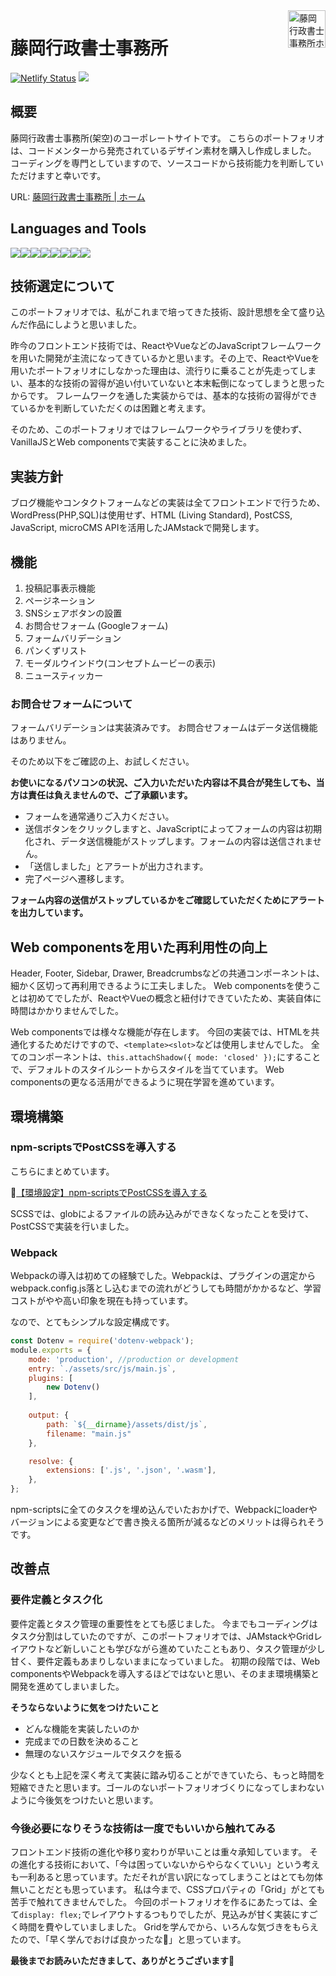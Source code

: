 <a href="https://reverent-volhard-d99d5d.netlify.app/">
  <img src="https://reverent-volhard-d99d5d.netlify.app/images/logo.svg" align="right" height="60" title="藤岡行政書士事務所ホームページ">
</a>

# 藤岡行政書士事務所
[![Netlify Status](https://api.netlify.com/api/v1/badges/191398e6-dd2b-4294-aac2-b5320edc2cdc/deploy-status)](https://app.netlify.com/sites/reverent-volhard-d99d5d/deploys)
<a href="https://jamstack.org/" target="_blank" rel="noopener noreferrer"><img src="https://img.shields.io/badge/-Jamstack-F0047F.svg?logo=jamstack&style=popout-square"></a>

## 概要
藤岡行政書士事務所(架空)のコーポレートサイトです。
こちらのポートフォリオは、コードメンターから発売されているデザイン素材を購入し作成しました。
コーディングを専門としていますので、ソースコードから技術能力を判断していただけますと幸いです。

URL: [藤岡行政書士事務所 | ホーム](https://reverent-volhard-d99d5d.netlify.app/)

## Languages and Tools
<a href="https://azure.microsoft.com/ja-jp/products/visual-studio-code/" target="_blank" rel="noopener noreferrer"><img src="https://img.shields.io/badge/-Visualstudiocode-007ACC.svg?logo=visualstudiocode&style=popout-square"></a><a href="https://www.npmjs.com/" target="_blank" rel="noopener noreferrer"><img src="https://img.shields.io/badge/-Npm-CB3837.svg?logo=npm&style=popout-square"></a><a href="https://webpack.js.org/" target="_blank" rel="noopener noreferrer"><img src="https://img.shields.io/badge/-Webpack-2b3a42.svg?logo=webpack&style=popout-square"></a><a href="https://momdo.github.io/html/" target="_blank" rel="noopener noreferrer"><img src="https://img.shields.io/badge/-Html5-f2f2f2.svg?logo=html5&style=popout-square"></a><a href="https://postcss.org/" target="_blank" rel="noopener noreferrer"><img src="https://img.shields.io/badge/-PostCSS-DD3A0A.svg?logo=postcss&style=popout-square"></a><a href="https://www.webcomponents.org/"  target="_blank" rel="noopener noreferrer"><img src="https://img.shields.io/badge/-Webcomponents.org-f2f2f2.svg?logo=webcomponents.org&style=popout-square"></a><a href="https://www.adobe.com/jp/products/xd.html" target="_blank" rel="noopener noreferrer"><img src="https://img.shields.io/badge/-Adobe%20xd-FF2BC2.svg?logo=adobe-xd&style=popout-square"></a><a href="https://github.com/" target="_blank" rel="noopener noreferrer"><img src="https://img.shields.io/badge/-Github-181717.svg?logo=github&style=popout-square"></a>


## 技術選定について
このポートフォリオでは、私がこれまで培ってきた技術、設計思想を全て盛り込んだ作品にしようと思いました。

昨今のフロントエンド技術では、ReactやVueなどのJavaScriptフレームワークを用いた開発が主流になってきているかと思います。その上で、ReactやVueを用いたポートフォリオにしなかった理由は、流行りに乗ることが先走ってしまい、基本的な技術の習得が追い付いていないと本末転倒になってしまうと思ったからです。
フレームワークを通した実装からでは、基本的な技術の習得ができているかを判断していただくのは困難と考えます。

そのため、このポートフォリオではフレームワークやライブラリを使わず、VanillaJSとWeb componentsで実装することに決めました。

## 実装方針

ブログ機能やコンタクトフォームなどの実装は全てフロントエンドで行うため、WordPress(PHP,SQL)は使用せず、HTML (Living Standard), PostCSS, JavaScript, microCMS APIを活用したJAMstackで開発します。

## 機能
1. 投稿記事表示機能
2. ページネーション
3. SNSシェアボタンの設置
4. お問合せフォーム (Googleフォーム)
5. フォームバリデーション
6. パンくずリスト
7. モーダルウインドウ(コンセプトムービーの表示)
8. ニュースティッカー

### お問合せフォームについて
フォームバリデーションは実装済みです。
お問合せフォームはデータ送信機能はありません。

そのため以下をご確認の上、お試しください。

<strong>
お使いになるパソコンの状況、ご入力いただいた内容は不具合が発生しても、当方は責任は負えませんので、ご了承願います。
</strong>

- フォームを通常通りご入力ください。
- 送信ボタンをクリックしますと、JavaScriptによってフォームの内容は初期化され、データ送信機能がストップします。フォームの内容は送信されません。
- 「送信しました」とアラートが出力されます。
- 完了ページへ遷移します。

**フォーム内容の送信がストップしているかをご確認していただくためにアラートを出力しています。**
## Web componentsを用いた再利用性の向上

Header, Footer, Sidebar, Drawer, Breadcrumbsなどの共通コンポーネントは、細かく区切って再利用できるように工夫しました。
Web componentsを使うことは初めてでしたが、ReactやVueの概念と紐付けできていたため、実装自体に時間はかかりませんでした。

Web componentsでは様々な機能が存在します。
今回の実装では、HTMLを共通化するためだけですので、``<template><slot>``などは使用しませんでした。
全てのコンポーネントは、``this.attachShadow({ mode: 'closed' });``にすることで、デフォルトのスタイルシートからスタイルを当てています。
Web componentsの更なる活用ができるように現在学習を進めています。

## 環境構築
### npm-scriptsでPostCSSを導入する

こちらにまとめています。


🔗[【環境設定】npm-scriptsでPostCSSを導入する](https://github.com/street-m3/npm-scripts-postcss)

SCSSでは、globによるファイルの読み込みができなくなったことを受けて、PostCSSで実装を行いました。


### Webpack
Webpackの導入は初めての経験でした。Webpackは、プラグインの選定からwebpack.config.js落とし込むまでの流れがどうしても時間がかかるなど、学習コストがやや高い印象を現在も持っています。

なので、とてもシンプルな設定構成です。

```` webpack.config.js
const Dotenv = require('dotenv-webpack');
module.exports = {
    mode: 'production', //production or development
    entry: `./assets/src/js/main.js`,
    plugins: [
        new Dotenv()
    ],
    
    output: {
        path: `${__dirname}/assets/dist/js`,
        filename: "main.js"
    },

    resolve: {
        extensions: ['.js', '.json', '.wasm'],
    },
};
````


npm-scriptsに全てのタスクを埋め込んでいたおかげで、Webpackにloaderやバージョンによる変更などで書き換える箇所が減るなどのメリットは得られそうです。

## 改善点
### 要件定義とタスク化
要件定義とタスク管理の重要性をとても感じました。
今までもコーディングはタスク分割はしていたのですが、このポートフォリオでは、JAMstackやGridレイアウトなど新しいことも学びながら進めていたこともあり、タスク管理が少し甘く、要件定義もあまりしないままになっていました。
初期の段階では、Web componentsやWebpackを導入するほどではないと思い、そのまま環境構築と開発を進めてしまいました。

**そうならないように気をつけたいこと**

- どんな機能を実装したいのか
- 完成までの日数を決めること
- 無理のないスケジュールでタスクを振る

少なくとも上記を深く考えて実装に踏み切ることができていたら、もっと時間を短縮できたと思います。ゴールのないポートフォリオづくりになってしまわないように今後気をつけたいと思います。

### 今後必要になりそうな技術は一度でもいいから触れてみる

フロントエンド技術の進化や移り変わりが早いことは重々承知しています。
その進化する技術において、「今は困っていないからやらなくていい」という考えも一利あると思っています。ただそれが言い訳になってしまうことはとても勿体無いことだとも思っています。
私は今まで、CSSプロパティの「Grid」がとても苦手で触れてきませんでした。
今回のポートフォリオを作るにあたっては、全て`display: flex;`でレイアウトするつもりでしたが、見込みが甘く実装にすごく時間を費やしていましました。
Gridを学んでから、いろんな気づきをもらえたので、「早く学んでおけば良かったな🤔」と思っています。

<b>最後までお読みいただきまして、ありがとうございます🙏</b>